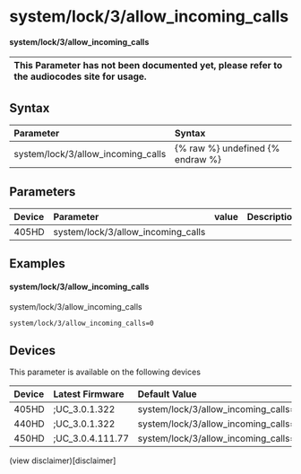 ﻿---
description: system/lock/3/allow_incoming_calls
search:
    keywords: ['system','lock','3','allow_incoming_calls']
---

# system/lock/3/allow_incoming_calls

#### system/lock/3/allow_incoming_calls


| This Parameter has not been documented yet, please refer to the audiocodes site for usage.  |
| :--- |

## Syntax
| Parameter | Syntax |
| :--- | :--- |
|system/lock/3/allow_incoming_calls | {% raw %} undefined {% endraw %} |

## Parameters
|Device|Parameter|value|Description|
|:---|:---|:---|:---|
| 405HD | system/lock/3/allow_incoming_calls |  |  |

## Examples
#### system/lock/3/allow_incoming_calls

system/lock/3/allow_incoming_calls

```
system/lock/3/allow_incoming_calls=0
```

## Devices
This parameter is available on the following devices

| Device | Latest Firmware | Default Value |
|:---|:---|:---|
| 405HD | ;UC_3.0.1.322 | system/lock/3/allow_incoming_calls=0 
| 440HD | ;UC_3.0.1.322 | system/lock/3/allow_incoming_calls=0 
| 450HD | ;UC_3.0.4.111.77 | system/lock/3/allow_incoming_calls=0 

(view disclaimer)[disclaimer]
